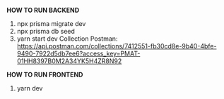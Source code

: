 **HOW TO RUN BACKEND**

1. npx prisma migrate dev
2. npx prisma db seed
3. yarn start dev
Collection Postman:
https://api.postman.com/collections/7412551-fb30cd8e-9b40-4bfe-9490-7922d5db7ee6?access_key=PMAT-01HH8397B0M2A34YK5H4ZR8N92

**HOW TO RUN FRONTEND**
1. yarn dev
